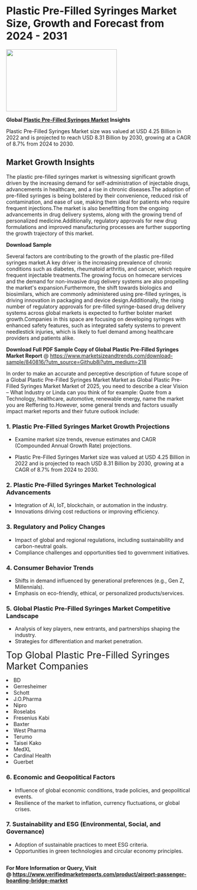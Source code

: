 <H1>Plastic Pre-Filled Syringes Market Size, Growth and Forecast from 2024 - 2031</H1><img class="aligncenter size-medium wp-image-584254" src="https://thirdeyenews.in/wp-content/uploads/2024/09/Global-Market-Research-300x168.jpeg" alt="" width="300" height="168" /><p><strong>Global&nbsp;<a href="https://www.marketsizeandtrends.com/download-sample/840816/?utm_source=Github8j?utm_medium=218">Plastic Pre-Filled Syringes Market</a> Insights</strong></p><p>Plastic Pre-Filled Syringes Market size was valued at USD 4.25 Billion in 2022 and is projected to reach USD 8.31 Billion by 2030, growing at a CAGR of 8.7% from 2024 to 2030.</p><p><h2>Market Growth Insights</h2> <p>The plastic pre-filled syringes market is witnessing significant growth driven by the increasing demand for self-administration of injectable drugs, advancements in healthcare, and a rise in chronic diseases.The adoption of pre-filled syringes is being bolstered by their convenience, reduced risk of contamination, and ease of use, making them ideal for patients who require frequent injections.The market is also benefitting from the ongoing advancements in drug delivery systems, along with the growing trend of personalized medicine.Additionally, regulatory approvals for new drug formulations and improved manufacturing processes are further supporting the growth trajectory of this market.</p> <p><strong>Download Sample</strong></p> <p>Several factors are contributing to the growth of the plastic pre-filled syringes market.A key driver is the increasing prevalence of chronic conditions such as diabetes, rheumatoid arthritis, and cancer, which require frequent injectable treatments.The growing focus on homecare services and the demand for non-invasive drug delivery systems are also propelling the market's expansion.Furthermore, the shift towards biologics and biosimilars, which are commonly administered using pre-filled syringes, is driving innovation in packaging and device design.Additionally, the rising number of regulatory approvals for pre-filled syringe-based drug delivery systems across global markets is expected to further bolster market growth.Companies in this space are focusing on developing syringes with enhanced safety features, such as integrated safety systems to prevent needlestick injuries, which is likely to fuel demand among healthcare providers and patients alike.</p> <p><span class=""><strong>Download Full PDF Sample Copy of Global Plastic Pre-Filled Syringes Market Report</strong> @ <a href="https://www.marketsizeandtrends.com/download-sample/840816/?utm_source=Github8j?utm_medium=218" target="_blank">https://www.marketsizeandtrends.com/download-sample/840816/?utm_source=Github8j?utm_medium=218</a></span></p><p>In order to make an accurate and perceptive description of future scope of a Global&nbsp;Plastic Pre-Filled Syringes Market Market as Global&nbsp;Plastic Pre-Filled Syringes Market Market of 2025, you need to describe a clear Vision &ndash; What Industry or Linda can you think of for example: Quote from a Technology, healthcare, automotive, renewable energy, name the market you are Reffering to.However, some general trends and factors usually impact market reports and their future outlook include:</p><h3>1.&nbsp;<strong>Plastic Pre-Filled Syringes Market Growth Projections</strong></h3><ul><li>Examine market size trends, revenue estimates and CAGR (Compounded Annual Growth Rate) projections.</li><li><p>Plastic Pre-Filled Syringes Market size was valued at USD 4.25 Billion in 2022 and is projected to reach USD 8.31 Billion by 2030, growing at a CAGR of 8.7% from 2024 to 2030.</p></li></ul><h3>2.&nbsp;<strong>Plastic Pre-Filled Syringes Market Technological Advancements</strong></h3><ul><li>Integration of AI, IoT, blockchain, or automation in the industry.</li><li>Innovations driving cost reductions or improving efficiency.</li></ul><h3>3.&nbsp;<strong>Regulatory and Policy Changes</strong></h3><ul><li>Impact of global and regional regulations, including sustainability and carbon-neutral goals.</li><li>Compliance challenges and opportunities tied to government initiatives.</li></ul><h3>4.&nbsp;<strong>Consumer Behavior Trends</strong></h3><ul><li>Shifts in demand influenced by generational preferences (e.g., Gen Z, Millennials).</li><li>Emphasis on eco-friendly, ethical, or personalized products/services.</li></ul><h3>5.&nbsp;<strong>Global Plastic Pre-Filled Syringes Market Competitive Landscape</strong></h3><ul><li>Analysis of key players, new entrants, and partnerships shaping the industry.</li><li>Strategies for differentiation and market penetration.</li></ul><p data-pm-slice="1 1 []"><span style="color: inherit; font-family: inherit; font-size: 25px;">Top Global Plastic Pre-Filled Syringes Market Companies</span></p><div class="" data-test-id=""><p><li>BD</li><li> Gerresheimer</li><li> Schott</li><li> J.O.Pharma</li><li> Nipro</li><li> Roselabs</li><li> Fresenius Kabi</li><li> Baxter</li><li> West Pharma</li><li> Terumo</li><li> Taisei Kako</li><li> MedXL</li><li> Cardinal Health</li><li> Guerbet</li></p></div><h3>6.&nbsp;<strong>Economic and Geopolitical Factors</strong></h3><ul><li>Influence of global economic conditions, trade policies, and geopolitical events.</li><li>Resilience of the market to inflation, currency fluctuations, or global crises.</li></ul><h3>7.&nbsp;<strong>Sustainability and ESG (Environmental, Social, and Governance)</strong></h3><ul><li>Adoption of sustainable practices to meet ESG criteria.</li><li>Opportunities in green technologies and circular economy principles.</li></ul><h2><strong style="font-size: 14px;">For More Information or Query, Visit @&nbsp;</strong><a style="background-color: #ffffff; font-size: 14px;" href="https://www.marketsizeandtrends.com/report/plastic-pre-filled-syringes-market/" target="_blank">https://www.verifiedmarketreports.com/product/airport-passenger-boarding-bridge-market</a></h2>